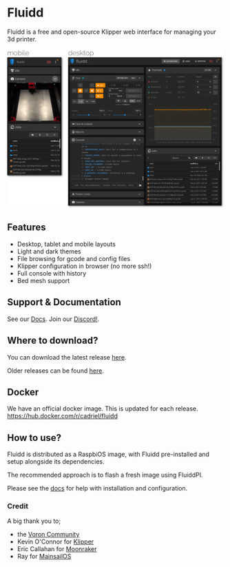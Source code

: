# Fluidd
Fluidd is a free and open-source Klipper web interface for managing your 3d printer.

![Fluidd](/.github/images/preview.png?raw=true "Fluidd")

## Features
- Desktop, tablet and mobile layouts
- Light and dark themes
- File browsing for gcode and config files
- Klipper configuration in browser (no more ssh!)
- Full console with history
- Bed mesh support

## Support & Documentation
See our [Docs](https://docs.fluidd.xyz).
Join our [Discord!](https://discord.gg/GZ3D5tqfcF).

## Where to download?
You can download the latest release [here](https://github.com/cadriel/fluidd/releases/latest).

Older releases can be found [here](https://github.com/cadriel/fluidd/releases).

## Docker
We have an official docker image. This is updated for each release.
https://hub.docker.com/r/cadriel/fluidd

## How to use?
Fluidd is distributed as a RaspbiOS image, with Fluidd pre-installed and setup alongside its dependencies.

The recommended approach is to flash a fresh image using FluiddPI.

Please see the [docs](https://docs.fluidd.xyz) for help with installation and configuration.

### Credit
A big thank you to;
- the [Voron Community](http://vorondesign.com/)
- Kevin O'Connor for [Klipper](https://github.com/KevinOConnor/klipper)
- Eric Callahan for [Moonraker](https://github.com/Arksine/moonraker)
- Ray for [MainsailOS](https://github.com/raymondh2/MainsailOS)
